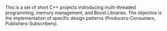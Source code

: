 This is a set of short C++ projects indroducing multi-threaded programming, memory management, and Boost Libraries. The objective is the implementation of specific design patterns (Producers-Consumers, Publishers-Subscribers).
